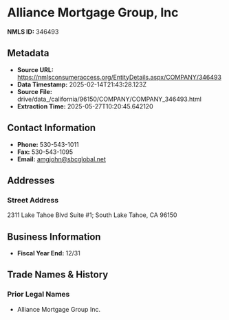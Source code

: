 # Alliance Mortgage Group, Inc

**NMLS ID:** 346493

## Metadata
- **Source URL:** https://nmlsconsumeraccess.org/EntityDetails.aspx/COMPANY/346493
- **Data Timestamp:** 2025-02-14T21:43:28.123Z
- **Source File:** drive/data_/california/96150/COMPANY/COMPANY_346493.html
- **Extraction Time:** 2025-05-27T10:20:45.642120

## Contact Information
- **Phone:** 530-543-1011
- **Fax:** 530-543-1095
- **Email:** amgjohn@sbcglobal.net

## Addresses
### Street Address
2311 Lake Tahoe Blvd Suite #1; South Lake Tahoe, CA 96150

## Business Information
- **Fiscal Year End:** 12/31

## Trade Names & History
### Prior Legal Names
- Alliance Mortgage Group Inc.
